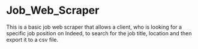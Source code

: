 # Job_Web_Scraper
This is a basic job web scraper that allows a client, who is looking for a specific job position on Indeed, to search for the job title, location and then export it to a csv file.
